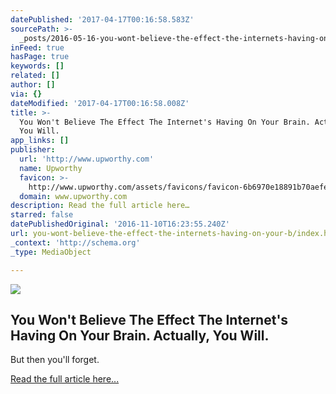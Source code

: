 ```yaml
---
datePublished: '2017-04-17T00:16:58.583Z'
sourcePath: >-
  _posts/2016-05-16-you-wont-believe-the-effect-the-internets-having-on-your-b.md
inFeed: true
hasPage: true
keywords: []
related: []
author: []
via: {}
dateModified: '2017-04-17T00:16:58.008Z'
title: >-
  You Won't Believe The Effect The Internet's Having On Your Brain. Actually,
  You Will.
app_links: []
publisher:
  url: 'http://www.upworthy.com'
  name: Upworthy
  favicon: >-
    http://www.upworthy.com/assets/favicons/favicon-6b6970e18891b70aefe1bc0d77b5d5ca.ico
  domain: www.upworthy.com
description: Read the full article here…
starred: false
datePublishedOriginal: '2016-11-10T16:23:55.240Z'
url: you-wont-believe-the-effect-the-internets-having-on-your-b/index.html
_context: 'http://schema.org'
_type: MediaObject

---
```

<article style=""><img src="https://s3-us-west-2.amazonaws.com/the-grid-img/p/1d028ee984a52904f170dcfe7b36b262b3143590.jpg" /><h1>You Won't Believe The Effect The Internet's Having On Your Brain. Actually, You Will.</h1><p>But then you'll forget.</p></article>

[Read the full article here...][0]

[0]: http://www.upworthy.com/you-wont-believe-the-effect-the-internets-having-on-your-brain-actually-you-will?g=3&c=fea "Read the full article here.."
